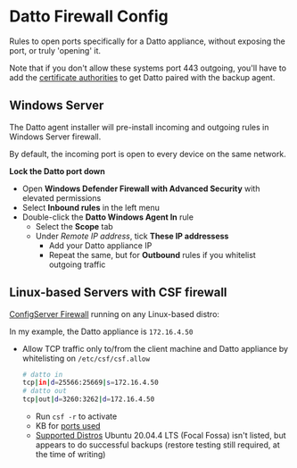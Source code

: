 # Datto Firewall Config
Rules to open ports specifically for a Datto appliance, without exposing the port, or truly 'opening' it.

Note that if you don't allow these systems port 443 outgoing, you'll have to add the [certificate authorities](datto-troubleshooting.md) to get Datto paired with the backup agent.

## Windows Server
The Datto agent installer will pre-install incoming and outgoing rules in Windows Server firewall.

By default, the incoming port is open to every device on the same network.

**Lock the Datto port down**

- Open **Windows Defender Firewall with Advanced Security** with elevated permissions
- Select **Inbound rules** in the left menu
- Double-click the **Datto Windows Agent In** rule
  - Select the **Scope** tab
  - Under *Remote IP address*, tick **These IP addressess**
    - Add your Datto appliance IP
    - Repeat the same, but for **Outbound** rules if you whitelist outgoing traffic

## Linux-based Servers with CSF firewall
[ConfigServer Firewall](https://www.configserver.com/cp/csf.html) running on any Linux-based distro:

In my example, the Datto appliance is `172.16.4.50`

- Allow TCP traffic only to/from the client machine and Datto appliance by whitelisting on `/etc/csf/csf.allow`
  ```bash
  # datto in
  tcp|in|d=25566:25669|s=172.16.4.50
  # datto out
  tcp|out|d=3260:3262|d=172.16.4.50
  ```
  - Run `csf -r` to activate
  - KB for [ports used](https://help.datto.com/s/article/KB204953800#System)
  - [Supported Distros](https://help.datto.com/s/article/KB204953800#Supporte) Ubuntu 20.04.4 LTS (Focal Fossa) isn't listed, but appears to do successful backups (restore testing still required, at the time of writing)
